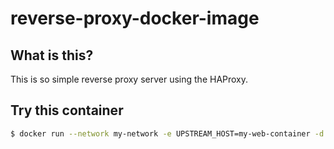 # reverse-proxy-docker-image

## What is this?

This is so simple reverse proxy server using the HAProxy.

## Try this container

```sh
$ docker run --network my-network -e UPSTREAM_HOST=my-web-container -d -p 127.0.0.1:8080:80 hinata/reverse-proxy
```
